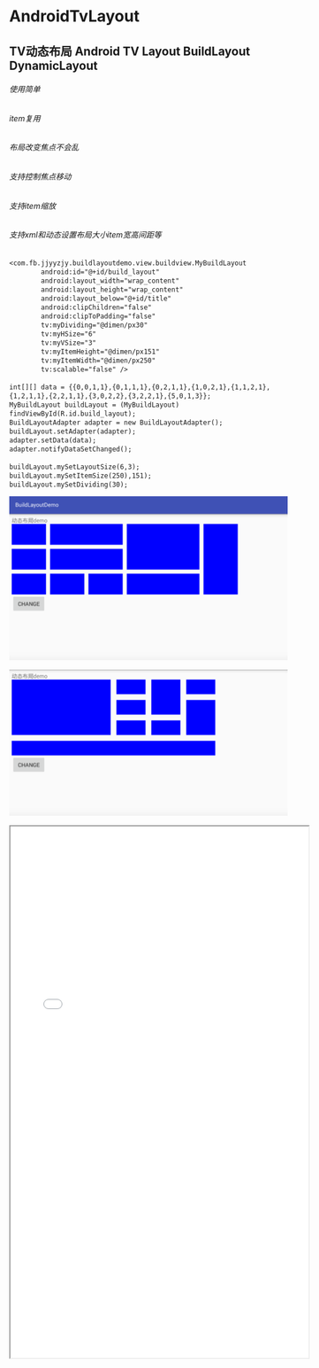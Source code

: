 # AndroidTvLayout
## TV动态布局 Android TV Layout BuildLayout DynamicLayout
###### 使用简单
###### item复用
###### 布局改变焦点不会乱
###### 支持控制焦点移动
###### 支持item缩放
###### 支持xml和动态设置布局大小item宽高间距等

```
<com.fb.jjyyzjy.buildlayoutdemo.view.buildview.MyBuildLayout
        android:id="@+id/build_layout"
        android:layout_width="wrap_content"
        android:layout_height="wrap_content"
        android:layout_below="@+id/title"
        android:clipChildren="false"
        android:clipToPadding="false"
        tv:myDividing="@dimen/px30"
        tv:myHSize="6"
        tv:myVSize="3"
        tv:myItemHeight="@dimen/px151"
        tv:myItemWidth="@dimen/px250"
        tv:scalable="false" />

int[][] data = {{0,0,1,1},{0,1,1,1},{0,2,1,1},{1,0,2,1},{1,1,2,1},{1,2,1,1},{2,2,1,1},{3,0,2,2},{3,2,2,1},{5,0,1,3}};
MyBuildLayout buildLayout = (MyBuildLayout) findViewById(R.id.build_layout);
BuildLayoutAdapter adapter = new BuildLayoutAdapter();
buildLayout.setAdapter(adapter);
adapter.setData(data);
adapter.notifyDataSetChanged();

buildLayout.mySetLayoutSize(6,3);
buildLayout.mySetItemSize(250),151);
buildLayout.mySetDividing(30);
```
![build_layout_use_1.png](build_layout_use_1.png)

![build_layout_use_2.png](build_layout_use_2.png)

 <iframe height=960 width=540 src="build_use.mp4"></iframe>
